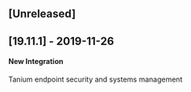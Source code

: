 ## [Unreleased]


## [19.11.1] - 2019-11-26
#### New Integration
Tanium endpoint security and systems management